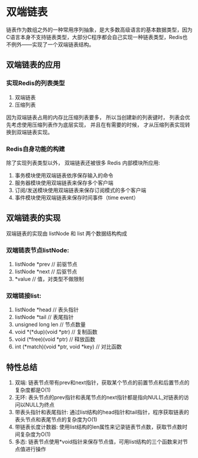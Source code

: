 # 双端链表
链表作为数组之外的一种常用序列抽象，是大多数高级语言的基本数据类型，因为C语言本身不支持链表类型，大部分C程序都会自己实现一种链表类型，Redis也不例外——实现了一个双端链表结构。

## 双端链表的应用 
### 实现Redis的列表类型
1.  双端链表
2.  压缩列表

因为双端链表占用的内存比压缩列表要多， 所以当创建新的列表键时， 列表会优先考虑使用压缩列表作为底层实现， 并且在有需要的时候， 才从压缩列表实现转换到双端链表实现。

### Redis自身功能的构建
除了实现列表类型以外， 双端链表还被很多 Redis 内部模块所应用:
1.  事务模块使用双端链表依序保存输入的命令
2.  服务器模块使用双端链表来保存多个客户端
3.  订阅/发送模块使用双端链表来保存订阅模式的多个客户端
4.  事件模块使用双端链表来保存时间事件（time event）

## 双端链表的实现
双端链表的实现由 listNode 和 list 两个数据结构构成
### 双端链表节点listNode:
1.  listNode *prev // 前驱节点
2.  listNode *next // 后驱节点
3.  *value // 值，对类型不做限制

### 双端链接list:
1.  listNode *head // 表头指针
2.  listNode *tail // 表尾指针
3.  unsigned long len // 节点数量
4.  void *(*dup)(void *ptr) // 复制函数
5.  void (*free)(void *ptr) // 释放函数
6.  int (*match)(void *ptr, void *key) // 对比函数

## 特性总结
1.  双端: 链表节点带有prev和next指针，获取某个节点的前置节点和后置节点的复杂度都是O(1)
2.  无环: 表头节点的prev指针和表尾节点的next指针都是指向NULL,对链表的访问以NULL为终点
3.  带表头指针和表尾指针: 通过list结构的head指针和tail指针，程序获取链表的表头节点和表尾节点的复杂度为O(1)
4.  带链表长度计数器: 使用list结构的len属性来记录链表节点数，获取节点数时间复杂度为O(1)
5.  多态: 链表节点使用*void指针来保存节点值，可用list结构的三个函数来对节点值进行操作

